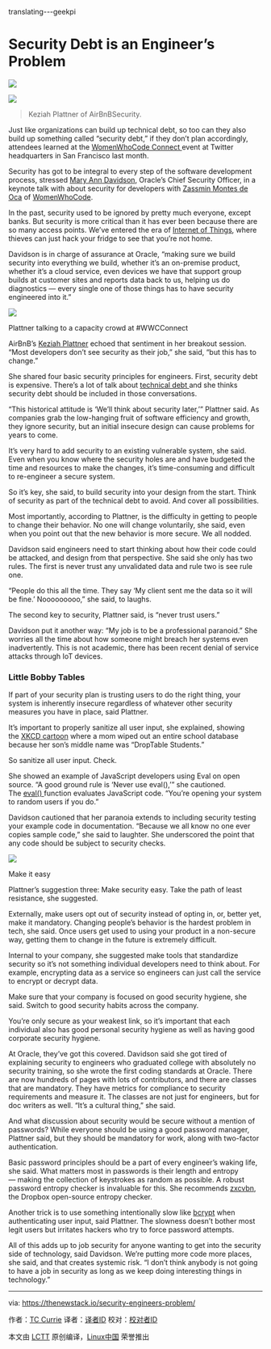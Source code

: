 translating---geekpi

Security Debt is an Engineer’s Problem
============================================================

![](https://cdn.thenewstack.io/media/2017/05/d6fe35b0-11416417-1257170530979237-7594665410266720452-o_2_orig-1024x641.jpg)

![](https://cdn.thenewstack.io/media/2017/05/ea8298a9-keziah-slide1-300x165.png)
>Keziah Plattner of AirBnBSecurity.

Just like organizations can build up technical debt, so too can they also build up something called “security debt,” if they don’t plan accordingly, attendees learned at the [WomenWhoCode Connect ][5]event at Twitter headquarters in San Francisco last month.

Security has got to be integral to every step of the software development process, stressed [Mary Ann Davidson][6], Oracle’s Chief Security Officer, in a keynote talk with about security for developers with [Zassmin Montes de Oca][7] of [WomenWhoCode][8].

In the past, security used to be ignored by pretty much everyone, except banks. But security is more critical than it has ever been because there are so many access points. We’ve entered the era of [Internet of Things][9], where thieves can just hack your fridge to see that you’re not home.

Davidson is in charge of assurance at Oracle, “making sure we build security into everything we build, whether it’s an on-premise product, whether it’s a cloud service, even devices we have that support group builds at customer sites and reports data back to us, helping us do diagnostics — every single one of those things has to have security engineered into it.”

![](https://cdn.thenewstack.io/media/2017/05/8d5dc451-keziah-talking-225x300.jpg)

Plattner talking to a capacity crowd at #WWCConnect

AirBnB’s [Keziah Plattner][10] echoed that sentiment in her breakout session. “Most developers don’t see security as their job,” she said, “but this has to change.”

She shared four basic security principles for engineers. First, security debt is expensive. There’s a lot of talk about [technical debt ][11]and she thinks security debt should be included in those conversations.

“This historical attitude is ‘We’ll think about security later,’” Plattner said. As companies grab the low-hanging fruit of software efficiency and growth, they ignore security, but an initial insecure design can cause problems for years to come.

It’s very hard to add security to an existing vulnerable system, she said. Even when you know where the security holes are and have budgeted the time and resources to make the changes, it’s time-consuming and difficult to re-engineer a secure system.

So it’s key, she said, to build security into your design from the start. Think of security as part of the technical debt to avoid. And cover all possibilities.

Most importantly, according to Plattner, is the difficulty in getting to people to change their behavior. No one will change voluntarily, she said, even when you point out that the new behavior is more secure. We all nodded.

Davidson said engineers need to start thinking about how their code could be attacked, and design from that perspective. She said she only has two rules. The first is never trust any unvalidated data and rule two is see rule one.

“People do this all the time. They say ‘My client sent me the data so it will be fine.’ Nooooooooo,” she said, to laughs.

The second key to security, Plattner said, is “never trust users.”

Davidson put it another way: “My job is to be a professional paranoid.” She worries all the time about how someone might breach her systems even inadvertently. This is not academic, there has been recent denial of service attacks through IoT devices.

### Little Bobby Tables

If part of your security plan is trusting users to do the right thing, your system is inherently insecure regardless of whatever other security measures you have in place, said Plattner.

It’s important to properly sanitize all user input, she explained, showing the [XKCD cartoon][12] where a mom wiped out an entire school database because her son’s middle name was “DropTable Students.”

So sanitize all user input. Check.

She showed an example of JavaScript developers using Eval on open source. “A good ground rule is ‘Never use eval(),’” she cautioned. The [eval() ][13]function evaluates JavaScript code. “You’re opening your system to random users if you do.”

Davidson cautioned that her paranoia extends to including security testing your example code in documentation. “Because we all know no one ever copies sample code,” she said to laughter. She underscored the point that any code should be subject to security checks.

![](https://cdn.thenewstack.io/media/2017/05/87efe589-keziah-path-300x122.png)

Make it easy

Plattner’s suggestion three: Make security easy. Take the path of least resistance, she suggested.

Externally, make users opt out of security instead of opting in, or, better yet, make it mandatory. Changing people’s behavior is the hardest problem in tech, she said. Once users get used to using your product in a non-secure way, getting them to change in the future is extremely difficult.

Internal to your company, she suggested make tools that standardize security so it’s not something individual developers need to think about. For example, encrypting data as a service so engineers can just call the service to encrypt or decrypt data.

Make sure that your company is focused on good security hygiene, she said. Switch to good security habits across the company.

You’re only secure as your weakest link, so it’s important that each individual also has good personal security hygiene as well as having good corporate security hygiene.

At Oracle, they’ve got this covered. Davidson said she got tired of explaining security to engineers who graduated college with absolutely no security training, so she wrote the first coding standards at Oracle. There are now hundreds of pages with lots of contributors, and there are classes that are mandatory. They have metrics for compliance to security requirements and measure it. The classes are not just for engineers, but for doc writers as well. “It’s a cultural thing,” she said.

And what discussion about security would be secure without a mention of passwords? While everyone should be using a good password manager, Plattner said, but they should be mandatory for work, along with two-factor authentication.

Basic password principles should be a part of every engineer’s waking life, she said. What matters most in passwords is their length and entropy — making the collection of keystrokes as random as possible. A robust password entropy checker is invaluable for this. She recommends [zxcvbn][14], the Dropbox open-source entropy checker.

Another trick is to use something intentionally slow like [bcrypt][15] when authenticating user input, said Plattner. The slowness doesn’t bother most legit users but irritates hackers who try to force password attempts.

All of this adds up to job security for anyone wanting to get into the security side of technology, said Davidson. We’re putting more code more places, she said, and that creates systemic risk. “I don’t think anybody is not going to have a job in security as long as we keep doing interesting things in technology.”

--------------------------------------------------------------------------------

via: https://thenewstack.io/security-engineers-problem/

作者：[TC Currie][a]
译者：[译者ID](https://github.com/译者ID)
校对：[校对者ID](https://github.com/校对者ID)

本文由 [LCTT](https://github.com/LCTT/TranslateProject) 原创编译，[Linux中国](https://linux.cn/) 荣誉推出

[a]:https://thenewstack.io/author/tc/
[1]:http://twitter.com/share?url=https://thenewstack.io/security-engineers-problem/&text=Security+Debt+is+an+Engineer%E2%80%99s+Problem+
[2]:http://www.facebook.com/sharer.php?u=https://thenewstack.io/security-engineers-problem/
[3]:http://www.linkedin.com/shareArticle?mini=true&url=https://thenewstack.io/security-engineers-problem/
[4]:https://thenewstack.io/security-engineers-problem/#disqus_thread
[5]:http://connect2017.womenwhocode.com/
[6]:https://www.linkedin.com/in/mary-ann-davidson-235ba/
[7]:https://www.linkedin.com/in/zassmin/
[8]:https://www.womenwhocode.com/
[9]:https://www.thenewstack.io/tag/Internet-of-Things
[10]:https://twitter.com/ittskeziah
[11]:https://martinfowler.com/bliki/TechnicalDebt.html
[12]:https://xkcd.com/327/
[13]:https://developer.mozilla.org/en-US/docs/Web/JavaScript/Reference/Global_Objects/eval
[14]:https://blogs.dropbox.com/tech/2012/04/zxcvbn-realistic-password-strength-estimation/
[15]:https://en.wikipedia.org/wiki/Bcrypt
[16]:https://thenewstack.io/author/tc/
